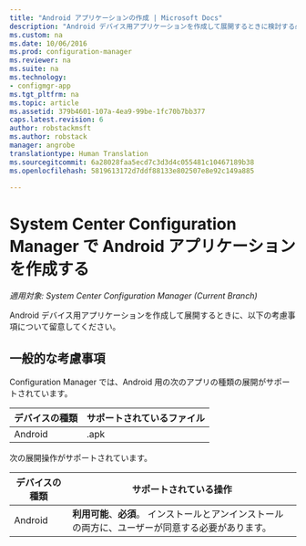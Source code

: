```yaml
---
title: "Android アプリケーションの作成 | Microsoft Docs"
description: "Android デバイス用アプリケーションを作成して展開するときに検討する必要がある考慮事項について説明します。"
ms.custom: na
ms.date: 10/06/2016
ms.prod: configuration-manager
ms.reviewer: na
ms.suite: na
ms.technology:
- configmgr-app
ms.tgt_pltfrm: na
ms.topic: article
ms.assetid: 379b4601-107a-4ea9-99be-1fc70b7bb377
caps.latest.revision: 6
author: robstackmsft
ms.author: robstack
manager: angrobe
translationtype: Human Translation
ms.sourcegitcommit: 6a28028faa5ecd7c3d3d4c055481c10467189b38
ms.openlocfilehash: 5819613172d7ddf88133e802507e8e92c149a885

---
```

# <a name="create-android-applications-with-system-center-configuration-manager"></a>System Center Configuration Manager で Android アプリケーションを作成する

*適用対象: System Center Configuration Manager (Current Branch)*

Android デバイス用アプリケーションを作成して展開するときに、以下の考慮事項について留意してください。  

## <a name="general-considerations"></a>一般的な考慮事項

Configuration Manager では、Android 用の次のアプリの種類の展開がサポートされています。

|デバイスの種類|サポートされているファイル|
|-|-|
|Android|.apk|

次の展開操作がサポートされています。

|デバイスの種類|サポートされている操作|
|-|-|
|Android|**利用可能**、**必須**。 インストールとアンインストールの両方に、ユーザーが同意する必要があります。



<!--HONumber=Dec16_HO3-->


